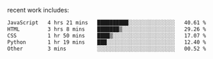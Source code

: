 
<!--<img width="1415" height="100" alt="blu" src="https://github.com/rdsilva01/rdsilva01/assets/101207588/deb060e5-d035-4f09-b511-e3f50605b207">-->

<!-- \> Enthusiastic about developing and building solutions <br>
\> Computer Science and Engineering @ UBI -->

<!-- <a href="https://www.rodrigosilva.live/">personal website</a> 🏁 -->

<!-- ![](https://komarev.com/ghpvc/?username=rdsilva01) -->

recent work includes:
<!--START_SECTION:waka-->

```txt
JavaScript   4 hrs 21 mins   ██████████░░░░░░░░░░░░░░░   40.61 %
HTML         3 hrs 8 mins    ███████▒░░░░░░░░░░░░░░░░░   29.26 %
CSS          1 hr 50 mins    ████▒░░░░░░░░░░░░░░░░░░░░   17.07 %
Python       1 hr 19 mins    ███░░░░░░░░░░░░░░░░░░░░░░   12.40 %
Other        3 mins          ░░░░░░░░░░░░░░░░░░░░░░░░░   00.52 %
```

<!--END_SECTION:waka-->

